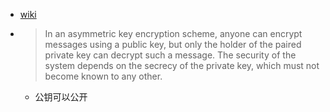 - [wiki](https://en.wikipedia.org/wiki/Public-key_cryptography)
- > In an asymmetric key encryption scheme, anyone can encrypt messages using a public key, but only the holder of the paired private key can decrypt such a message. The security of the system depends on the secrecy of the private key, which must not become known to any other.
  - 公钥可以公开
